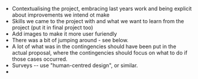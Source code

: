 - Contextualising the project, embracing last years work and being explicit about improvements we intend ot make
- Skills we came to the project with and what we want to learn from the project (put it in final project too)
- Add images to make it more user furiendly
- There was a bit of jumping around - see below.
- A lot of what was in the contingencies should have been put in the actual proposal, where the contingencies should focus on what to do if those cases occurred.
- Surveys -- use "human-centred design", or similar.
-
